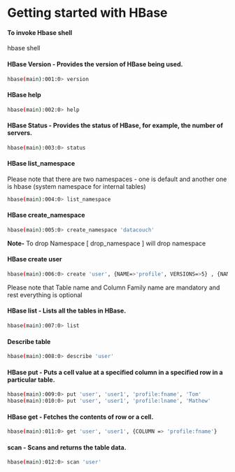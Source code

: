Getting started with HBase
=============================

#### To invoke Hbase shell

hbase shell

#### HBase Version - Provides the version of HBase being used.
```bash
hbase(main):001:0> version
```

#### HBase help 
```bash
hbase(main):002:0> help
```

#### HBase Status - Provides the status of HBase, for example, the number of servers.
```bash
hbase(main):003:0> status
```

#### HBase list_namespace
Please note that there are two namespaces - one is default and another one is hbase (system namespace for internal tables)
```bash
hbase(main):004:0> list_namespace
```

#### HBase create_namespace
```bash
hbase(main):005:0> create_namespace 'datacouch'
```
**Note-** To drop Namespace [ drop_namespace <name of namespace> ] will drop namespace 

#### HBase create user
```bash
hbase(main):006:0> create 'user', {NAME=>'profile', VERSIONS=>5} , {NAME=>'pics'}
```
Please note that Table name and Column Family name are mandatory and rest everything is optional

#### HBase list - Lists all the tables in HBase.
```bash
hbase(main):007:0> list
```

#### Describe table
```bash                 
hbase(main):008:0> describe 'user'
```

#### HBase put - Puts a cell value at a specified column in a specified row in a particular table.
```bash
hbase(main):009:0> put 'user', 'user1', 'profile:fname', 'Tom'
hbase(main):010:0> put 'user', 'user1', 'profile:lname', 'Mathew'
```

#### HBase get - Fetches the contents of row or a cell.
```bash
hbase(main):011:0> get 'user', 'user1', {COLUMN => 'profile:fname'}
```

#### scan - Scans and returns the table data.
```bash
hbase(main):012:0> scan 'user'
```

